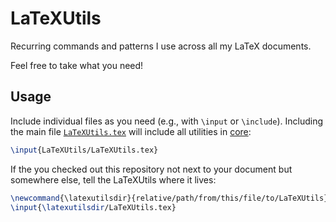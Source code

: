# LaTeXUtils
Recurring commands and patterns I use across all my LaTeX documents.

Feel free to take what you need!

## Usage
Include individual files as you need (e.g., with `\input` or `\include`).
Including the main file [`LaTeXUtils.tex`](LaTeXUtils.tex) will include all utilities in [core](core):
```tex
\input{LaTeXUtils/LaTeXUtils.tex}
```

If the you checked out this repository not next to your document but somewhere else, tell the LaTeXUtils where it lives:
```tex
\newcommand{\latexutilsdir}{relative/path/from/this/file/to/LaTeXUtils}
\input{\latexutilsdir/LaTeXUtils.tex}
```
